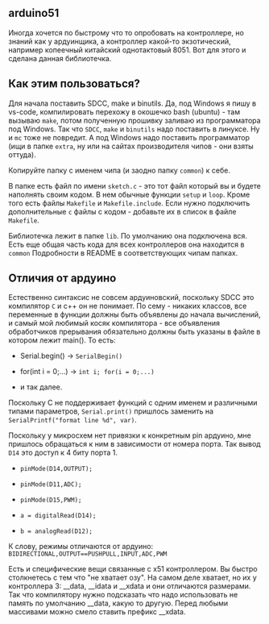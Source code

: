 ## arduino51

Иногда хочется по быстрому что то опробовать на контроллере, но знаний как у ардуинщика, а контроллер какой-то экзотический, например копеечный китайский однотактовый 8051. Вот для этого и сделана данная библиотечка.


## Как этим пользоваться?

Для начала поставить SDCC, make и binutils. Да, под Windows я пишу в vs-code, компилировать перехожу в окошечко bash (ubuntu) - там вызываю `make`, потом полученную прошивку заливаю из программатора под Windows. Так что `SDCC`, `make` и `binutils` надо поставить в линуксе. Ну и `mc` тоже не повредит. А под Windows надо поставить программатор (ищи в папке `extra`, ну или на сайтах производителя чипов - они взяты оттуда).

Копируйте папку с именем чипа (и заодно папку `common`) к себе. 

В папке есть файл по имени `sketch.c` - это тот файл который вы и будете наполнять своим кодом. В нем обычные функции `setup` и `loop`.
Кроме того есть файлы `Makefile` и `Makefile.include`. Если нужно подключить дополнительные `c` файлы с кодом - добавьте их в список в файле `Makefile`.

Библиотечка лежит в папке `lib`. По умолчанию она подключена вся. Есть еще общая часть кода для всех контроллеров она находится в `common` Подробности в README в соответствующих чипам папках.


## Отличия от ардуино

Естественно синтаксис не совсем ардуиновский, поскольку SDCC это компилятор `С` и с++ он не понимает. По сему - никаких классов, все переменные в функции должны быть объявлены до начала вычислений, и самый мой любимый косяк компилятора - все объявления обработчиков прерывания обязательно должны быть указаны в файле в котором лежит main(). То есть:

- Serial.begin() -> `SerialBegin()`

- for(int i = 0;...) -> `int i; for(i = 0;...)`

- и так далее.

Поскольку С не поддерживает функций с одним именем и различными типами параметров, `Serial.print()` пришлось заменить на  `SerialPrintf("format line %d", var)`.

Поскольку у микросхем нет привязки к конкретным pin ардуино, мне пришлось обращаться к ним в зависимости от номера порта. Так вывод `D14` это доступ к 4 биту порта 1.

- `pinMode(D14,OUTPUT);`

- `pinMode(D11,ADC);`

- `pinMode(D15,PWM);`

- `a = digitalRead(D14);`

- `b = analogRead(D12);`

К слову, режимы отличаются от ардуино: `BIDIRECTIONAL,OUTPUT==PUSHPULL,INPUT,ADC,PWM`

Есть и специфические вещи связанные с x51 контроллером. Вы быстро столкнетесь с тем что "не хватает озу". На самом деле хватает, но их у контроллера 3: __data, __idata и __xdata и они отличаются размерами. Так что компилятору нужно подсказать что надо использовать не память по умолчанию __data, какую то другую. Перед любыми массивами можно смело ставить префикс __xdata.
